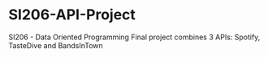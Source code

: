 # SI206-API-Project
SI206 - Data Oriented Programming
Final project
combines 3 APIs: Spotify, TasteDive and BandsInTown
